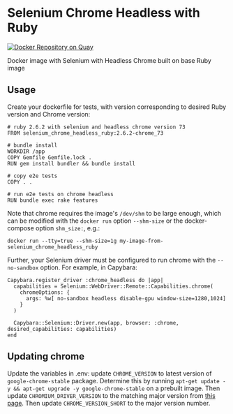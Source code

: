 # Selenium Chrome Headless with Ruby

[![Docker Repository on Quay](https://quay.io/repository/nyulibraries/selenium_chrome_headless_ruby/status "Docker Repository on Quay")](https://quay.io/repository/nyulibraries/selenium_chrome_headless_ruby)

Docker image with Selenium with Headless Chrome built on base Ruby image

## Usage

Create your dockerfile for tests, with version corresponding to desired Ruby version and Chrome version:

```
# ruby 2.6.2 with selenium and headless chrome version 73
FROM selenium_chrome_headless_ruby:2.6.2-chrome_73

# bundle install
WORKDIR /app
COPY Gemfile Gemfile.lock .
RUN gem install bundler && bundle install

# copy e2e tests
COPY . .

# run e2e tests on chrome headless
RUN bundle exec rake features
```

Note that chrome requires the image's `/dev/shm` to be large enough, which can be modified with the `docker run` option `--shm-size` or the docker-compose option `shm_size:`, e.g.:

```
docker run --tty=true --shm-size=1g my-image-from-selenium_chrome_headless_ruby
```

Further, your Selenium driver must be configured to run chrome with the `--no-sandbox` option. For example, in Capybara:

```
Capybara.register_driver :chrome_headless do |app|
  capabilities = Selenium::WebDriver::Remote::Capabilities.chrome(
    chromeOptions: {
      args: %w[ no-sandbox headless disable-gpu window-size=1280,1024]
    }
  )

  Capybara::Selenium::Driver.new(app, browser: :chrome, desired_capabilities: capabilities)
end
```

## Updating chrome

Update the variables in .env: update `CHROME_VERSION` to latest version of `google-chrome-stable` package. Determine this by running `apt-get update -y && apt-get upgrade -y google-chrome-stable` on a prebuilt image. Then update `CHROMIUM_DRIVER_VERSION` to the matching major version from [this page](https://chromedriver.chromium.org/downloads). Then update `CHROME_VERSION_SHORT` to the major version number.
